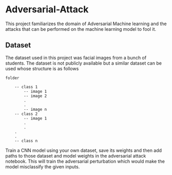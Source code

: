 # Adversarial-Attack

This project familiarizes the domain of Adversarial Machine learning and the attacks that can be performed on the machine learning model to fool it. 

## Dataset
The dataset used in this project was facial images from a bunch of students. The dataset is not publicly available but a similar dataset can be used whose structure is as follows 



    folder 

        -- class 1
            -- image 1
            -- image 2
            .
            .
            -- image n
        -- class 2
            -- image 1
            .
            .
        .
        .
        -- class n

Train a CNN model using your own dataset, save its weights and then add paths to those dataset and model weights in the adversarial attack notebook. This will train the adversarial perturbation which would make the model misclassify the given inputs.
